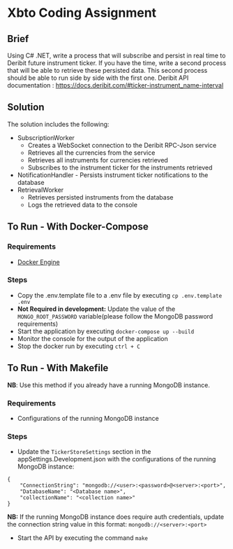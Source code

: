 # Xbto Coding Assignment

## Brief

Using C# .NET, write a process that will subscribe and persist in real time to Deribit future instrument ticker. If you have the time, write a second process that will be able to retrieve these persisted data. This second process should be able to run side by side with the first one. Deribit API documentation : https://docs.deribit.com/#ticker-instrument_name-interval

## Solution

The solution includes the following:

- SubscriptionWorker
    - Creates a WebSocket connection to the Deribit RPC-Json service
    - Retrieves all the currencies from the service
    - Retrieves all instruments for currencies retrieved
    - Subscribes to the instrument ticker for the instruments retrieved
- NotificationHandler - Persists instrument ticker notifications to the database
- RetrievalWorker
    - Retrieves persisted instruments from the database
    - Logs the retrieved data to the console

## To Run - With Docker-Compose

### Requirements

- [Docker Engine](https://docs.docker.com/engine/install/)

### Steps

- Copy the .env.template file to a .env file by executing `cp .env.template .env`
- **Not Required in development:** Update the value of the `MONGO_ROOT_PASSWORD` variable(please follow the MongoDB password requirements)
- Start the application by executing `docker-compose up --build`
- Monitor the console for the output of the application
- Stop the docker run by executing `ctrl + C`

## To Run - With Makefile

**NB**: Use this method if you already have a running MongoDB instance.

### Requirements

- Configurations of the running MongoDB instance

### Steps

- Update the `TickerStoreSettings` section in the appSettings.Development.json with the configurations of the running MongoDB instance:

```
{
    "ConnectionString": "mongodb://<user>:<password>@<server>:<port>",
    "DatabaseName": "<Database name>",
    "collectionName": "<collection name>"
}
```

**NB:** If the running MongoDB instance does require auth credentials, update the connection string value in this format: `mongodb://<server>:<port>`

- Start the API by executing the command `make`
